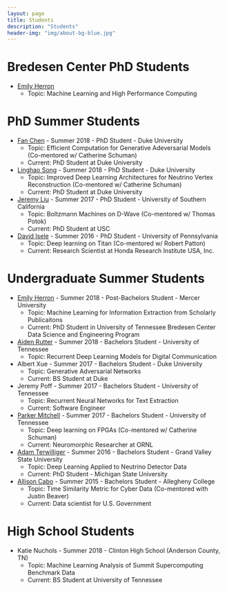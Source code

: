 ```yaml
---
layout: page
title: Students
description: "Students"
header-img: "img/about-bg-blue.jpg"
---
```

# Bredesen Center PhD Students
- [Emily Herron](https://www.linkedin.com/in/emily-herron-623b43aa/)
    - Topic: Machine Learning and High Performance Computing

# PhD Summer Students
- [Fan Chen](https://cei.pratt.duke.edu/people/fan-chen) - Summer 2018 - PhD Student - Duke University
    - Topic: Efficient Computation for Generative Adeversarial Models (Co-mentored w/ Catherine Schuman)
    - Current: PhD Student at Duke University
- [Linghao Song](https://cei.pratt.duke.edu/people/linghao-song) - Summer 2018 - PhD Student - Duke University
    - Topic: Improved Deep Learning Architectures for Neutrino Vertex Reconstruction (Co-mentored w/ Catherine Schuman)
    - Current: PhD Student at Duke University
- [Jeremy Liu](http://www-scf.usc.edu/~jeremyjl/) - Summer 2017 - PhD Student - University of Southern California
    - Topic: Boltzmann Machines on D-Wave (Co-mentored w/ Thomas Potok)
    - Current: PhD Student at USC
- [David Isele](https://www.grasp.upenn.edu/people/david-isele) - Summer 2016 - PhD Student - University of Pennsylvania 
    - Topic: Deep learning on Titan (Co-mentored w/ Robert Patton)
    - Current: Research Scientist at Honda Research Institute USA, Inc.

# Undergraduate Summer Students
- [Emily Herron](https://www.linkedin.com/in/emily-herron-623b43aa/) - Summer 2018 - Post-Bachelors Student - Mercer University
    - Topic: Machine Learning for Information Extraction from Scholarly Publicaitons
    - Current: PhD Student in University of Tennessee Bredesen Center Data Science and Engineering Program
- [Aiden Rutter](https://www.linkedin.com/in/aiden-rutter) - Summer 2018 - Bachelors Student - University of Tennessee
    - Topic: Recurrent Deep Learning Models for Digital Communication
- Albert Xue - Summer 2017 - Bachelors Student - Duke University 
    - Topic: Generative Adversarial Networks
    - Current: BS Student at Duke
- Jeremy Poff - Summer 2017 - Bachelors Student - University of Tennessee
    - Topic: Recurrent Neural Networks for Text Extraction
    - Current: Software Engineer
- [Parker Mitchell](https://parker.mmtechonline.com/personal_site/) - Summer 2017 - Bachelors Student - University of Tennessee
    - Topic: Deep learning on FPGAs (Co-mentored w/ Catherine Schuman)
    - Current: Neuromorphic Researcher at ORNL
- [Adam Terwilliger](http://cvlab.cse.msu.edu/pages/people.html) - Summer 2016 - Bachelors Student - Grand Valley State University
    - Topic: Deep Learning Applied to Neutrino Detector Data
    - Current: PhD Student - Michigan State University
- [Allison Cabo](https://www.linkedin.com/in/allison-cabo-23b73a78/) - Summer 2015 - Bachelors Student - Allegheny College
    - Topic: Time Similarity Metric for Cyber Data (Co-mentored with Justin Beaver)
    - Current: Data scientist for U.S. Government

# High School Students
- Katie Nuchols - Summer 2018 - Clinton High School (Anderson County, TN)
    - Topic: Machine Learning Analysis of Summit Supercomputing Benchmark Data
    - Current: BS Student at University of Tennessee
